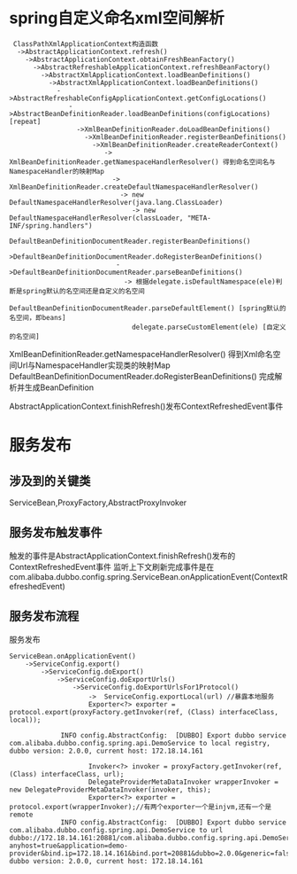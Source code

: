 # spring自定义命名xml空间解析
```
 ClassPathXmlApplicationContext构造函数
  ->AbstractApplicationContext.refresh()
    ->AbstractApplicationContext.obtainFreshBeanFactory()
      ->AbstractRefreshableApplicationContext.refreshBeanFactory()
        ->AbstractXmlApplicationContext.loadBeanDefinitions()
          ->AbstractXmlApplicationContext.loadBeanDefinitions()
            ->AbstractRefreshableConfigApplicationContext.getConfigLocations()
               ->AbstractBeanDefinitionReader.loadBeanDefinitions(configLocations) [repeat]
                 ->XmlBeanDefinitionReader.doLoadBeanDefinitions()
                   ->XmlBeanDefinitionReader.registerBeanDefinitions()
                     ->XmlBeanDefinitionReader.createReaderContext()
                        -> XmlBeanDefinitionReader.getNamespaceHandlerResolver() 得到命名空间名与NamespaceHandler的映射Map
                          -> XmlBeanDefinitionReader.createDefaultNamespaceHandlerResolver()
                            -> new DefaultNamespaceHandlerResolver(java.lang.ClassLoader)
                               -> new DefaultNamespaceHandlerResolver(classLoader, "META-INF/spring.handlers")
                       DefaultBeanDefinitionDocumentReader.registerBeanDefinitions()
                         ->DefaultBeanDefinitionDocumentReader.doRegisterBeanDefinitions()
                           ->DefaultBeanDefinitionDocumentReader.parseBeanDefinitions()
                             -> 根据delegate.isDefaultNamespace(ele)判断是spring默认的名空间还是自定义的名空间
                               DefaultBeanDefinitionDocumentReader.parseDefaultElement() [spring默认的名空间，即beans]
                               delegate.parseCustomElement(ele) [自定义的名空间]
```
XmlBeanDefinitionReader.getNamespaceHandlerResolver() 得到Xml命名空间Url与NamespaceHandler实现类的映射Map
DefaultBeanDefinitionDocumentReader.doRegisterBeanDefinitions() 完成解析并生成BeanDefinition


AbstractApplicationContext.finishRefresh()发布ContextRefreshedEvent事件

# 服务发布
## 涉及到的关键类 
ServiceBean,ProxyFactory,AbstractProxyInvoker
## 服务发布触发事件
触发的事件是AbstractApplicationContext.finishRefresh()发布的ContextRefreshedEvent事件
监听上下文刷新完成事件是在com.alibaba.dubbo.config.spring.ServiceBean.onApplicationEvent(ContextRefreshedEvent)
## 服务发布流程
服务发布
```
ServiceBean.onApplicationEvent()
    ->ServiceConfig.export()
        ->ServiceConfig.doExport()
            ->ServiceConfig.doExportUrls()
                ->ServiceConfig.doExportUrlsFor1Protocol()
                    ->  ServiceConfig.exportLocal(url) //暴露本地服务
                    Exporter<?> exporter = protocol.export(proxyFactory.getInvoker(ref, (Class) interfaceClass, local));

```
                 INFO config.AbstractConfig:  [DUBBO] Export dubbo service com.alibaba.dubbo.config.spring.api.DemoService to local registry, dubbo version: 2.0.0, current host: 172.18.14.161
                        
                        Invoker<?> invoker = proxyFactory.getInvoker(ref, (Class) interfaceClass, url);
                        DelegateProviderMetaDataInvoker wrapperInvoker = new DelegateProviderMetaDataInvoker(invoker, this);
                        Exporter<?> exporter = protocol.export(wrapperInvoker);//有两个exporter一个是injvm,还有一个是remote
                 INFO config.AbstractConfig:  [DUBBO] Export dubbo service com.alibaba.dubbo.config.spring.api.DemoService to url dubbo://172.18.14.161:20881/com.alibaba.dubbo.config.spring.api.DemoService?anyhost=true&application=demo-provider&bind.ip=172.18.14.161&bind.port=20881&dubbo=2.0.0&generic=false&interface=com.alibaba.dubbo.config.spring.api.DemoService&methods=sayName,getBox&owner=world&pid=1348&service.filter=mymock,default&side=provider&timestamp=1661396973813, dubbo version: 2.0.0, current host: 172.18.14.161
                        
                        
                        
